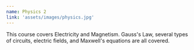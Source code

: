 ```yaml
---
name: Physics 2
link: 'assets/images/physics.jpg'
---
```

This course covers Electricity and Magnetism. Gauss's Law, several types of circuits, electric fields, and Maxwell's
equations are all covered.
